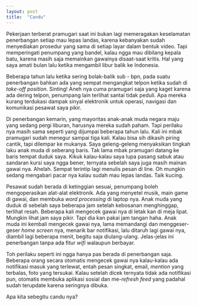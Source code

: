 ```yaml
---
layout: post
title:  "Candu"
---
```


Pekerjaan terberat pramugari saat ini bukan lagi memeragakan keselamatan penerbangan setiap mau lepas landas, karena kebanyakan sudah menyediakan prosedur yang sama di setiap layar dalam bentuk video. Tapi memperingati penumpang yang bandel, kalau ngga mau dibilang kepala batu, karena masih saja memainkan gawainya disaat-saat kritis. Hal yang saya amati bulan lalu ketika mengambil libur balik ke Indonesia.

Beberapa tahun lalu ketika sering bolak-balik sub - bpn, pada suatu penerbangan bahkan ada yang sempat mengangkat telpon ketika sudah di *take-off position*. Sinting! Aneh nya cuma pramugari saja yang kaget karena ada dering telpon, penumpang lain terlihat santai tidak peduli. Apa mereka kurang terdukasi dampak sinyal elektronik untuk operasi, navigasi dan komunikasi pesawat saya pikir.

Di penerbangan kemarin, yang mayoritas anak-anak muda negara maju yang sedang pergi liburan, harusnya mereka sudah paham. Tapi perilaku nya masih sama seperti yang dijumpai beberapa tahun lalu. Kali ini mbak pramugari sudah menegur sampai tiga kali. Kalau bisa sih dikasih piring cantik, tapi dilempar ke mukanya. Saya geleng-geleng menyaksikan tingkah laku anak muda di seberang baris. Tak lama mbak pramugari datang ke baris tempat duduk saya. Kikuk kalau-kalau saya lupa pasang sabuk atau sandaran kursi saya ngga bener, ternyata sebelah saya juga masih mainan gawai nya. Ahelah. Sempat terintip lagi menulis pesan di line. Oh mungkin sedang mengabari pacar nya kalau sudah mau lepas landas. Taik kucing.

Pesawat sudah berada di ketinggian sesuai, penumpang boleh mengoperasikan alat-alat elektronik. Ada yang menyetel musik, main game di gawai, dan membuka *word processing* di laptop nya. Anak muda yang duduk di sebelah saya beberapa jam setelah kebosanan menghinggap, terlihat resah. Beberapa kali mengecek gawai nya di letak kan di meja lipat. Mungkin lihat jam saya pikir. Tapi dia kan pakai jam tangan haha. Anak muda ini kembali mengecek gawai nya, lama memandangi dan menggeser-geser *home screen* nya, menarik bar notifikasi, lalu ditaruh lagi gawai nya, diambil lagi beberapa menit, begitu saja diulang-ulang. Jelas-jelas ini penerbangan tanpa ada fitur *wifi* walaupun berbayar.

Toh perilaku seperti ini ngga hanya pas berada di penerbangan saja. Beberapa orang secara otomatis mengecek gawai nya kalau-kalau ada notifikasi masuk yang terlewat, entah pesan singkat, email, *mention* yang terbalas, foto yang tersukai. Kalau setelah dicek ternyata tidak ada notifikasi pun, otomatis membuka aplikasi sosial dan me-*refresh feed* yang padahal sudah terupdate karena seringnya dibuka.

Apa kita sebegitu candu nya?
